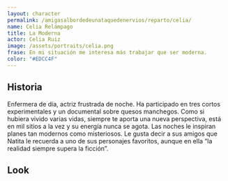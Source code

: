 ```yaml
---
layout: character
permalink: /amigasalbordedeunataquedenervios/reparto/celia/
name: Celia Relámpago
title: La Moderna
actor: Celia Ruiz
image: /assets/portraits/celia.png
frase: En mi situación me interesa más trabajar que ser moderna.
color: "#EDCC4F"
---
```


## Historia

Enfermera de día, actriz frustrada de noche. Ha participado en tres cortos experimentales y un documental sobre quesos manchegos. Como si hubiera vivido varias vidas, siempre te aporta una nueva perspectiva, está en mil sitios a la vez y su energía nunca se agota. Las noches le inspiran planes tan modernos como misteriosos. Le gusta decir a sus amigos que Natita le recuerda a uno de sus personajes favoritos, aunque en ella “la realidad siempre supera la ficción”.

## Look

